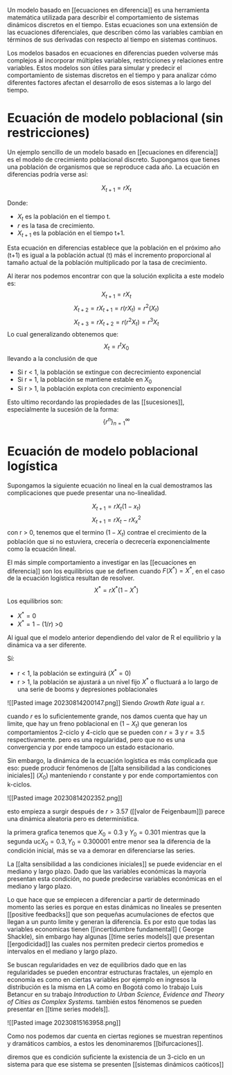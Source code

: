 Un modelo basado en [[ecuaciones en diferencia]] es una herramienta matemática utilizada para describir el comportamiento de sistemas dinámicos discretos en el tiempo. Estas ecuaciones son una extensión de las ecuaciones diferenciales, que describen cómo las variables cambian en términos de sus derivadas con respecto al tiempo en sistemas continuos.

Los modelos basados en ecuaciones en diferencias pueden volverse más complejos al incorporar múltiples variables, restricciones y relaciones entre variables. Estos modelos son útiles para simular y predecir el comportamiento de sistemas discretos en el tiempo y para analizar cómo diferentes factores afectan el desarrollo de esos sistemas a lo largo del tiempo.
# Ecuación de modelo poblacional (sin restricciones)

Un ejemplo sencillo de un modelo basado en [[ecuaciones en diferencia]] es el modelo de crecimiento poblacional discreto. Supongamos que tienes una población de organismos que se reproduce cada año. La ecuación en diferencias podría verse así:

$$X_{t+1} = r  X_{t}$$

Donde:
- $X_{t}$ es la población en el tiempo t.
- $r$ es la tasa de crecimiento.
- $X_{t+1}$ es la población en el tiempo t+1.

Esta ecuación en diferencias establece que la población en el próximo año (t+1) es igual a la población actual (t) más el incremento proporcional al tamaño actual de la población multiplicado por la tasa de crecimiento.

Al iterar nos podemos encontrar con que la solución explicita a este modelo es:
$$X_{t+1} = rX_t$$
$$X_{t+2} = rX_{t+1} = r(rX_t) = r^2(X_t)$$
$$X_{t+3} = rX_{t+2} = r(r^2X_t) = r^3{X_t}$$
Lo cual generalizando obtenemos que:
$$X_t = r^{t}X_0$$
llevando a la conclusión de que

- Si r < 1, la población se extingue con decrecimiento exponencial
- Si r = 1, la población se mantiene estable en $X_0$
- Si r > 1, la población explota con crecimiento exponencial

Esto ultimo recordando las propiedades de las [[sucesiones]], especialmente la sucesión de la forma: $$\{r^n\}_{n=1}^{\infty}$$
# Ecuación de modelo poblacional logística

Supongamos la siguiente ecuación no lineal en la cual demostramos las complicaciones que puede presentar una no-linealidad.

$$X_{t+1} = rX_t(1 - x_t)$$
$$X_{t+1} = rX_t - rX_{x}^{2}$$
con r > 0, tenemos que el termino $(1 - X_t)$ contrae el crecimiento de la población que si no estuviera, crecería o decrecería exponencialmente como la ecuación lineal.

El más simple comportamiento a investigar en las [[ecuaciones en diferencia]] son los equilibrios que se definen cuando $F(X^*) = X^*$, en el caso de la ecuación logística resultan de resolver.
$$X^* = rX^*(1-X^*)$$
Los equilibrios son:
- $X^* = 0$
- $X^* = 1 - (1/r)$ >0

Al igual que el modelo anterior dependiendo del valor de R el equilibrio y la dinámica va a ser diferente.

Sí:
- r < 1, la población se extinguirá ($X^* = 0$)
- r > 1, la población se ajustará a un nivel fijo $X^*$ o fluctuará a lo largo de una serie de booms y depresiones poblacionales

![[Pasted image 20230814200147.png]]
Siendo *Growth Rate* igual a r.

cuando $r$ es lo suficientemente grande, nos damos cuenta que hay un limite, que hay un freno poblacional en $(1-X_t)$ que generan los comportamientos 2-ciclo y 4-ciclo que se pueden con $r = 3$ y $r = 3.5$ respectivamente. pero es una regularidad, pero que no es una convergencia y por ende tampoco un estado estacionario. 

Sin embargo, la dinámica de la ecuación logística es más complicada que eso: puede producir fenómenos de [[alta sensibilidad a las condiciones iniciales]] ($X_0$) manteniendo r constante y por ende comportamientos con k-ciclos.

![[Pasted image 20230814202352.png]]

esto empieza a surgir después de $r > 3.57$ ([[valor de Feigenbaum]]) parece una dinámica aleatoria pero es determinística.

la primera grafica tenemos que $X_0 = 0.3$ y $Y_0 = 0.301$ mientras que la segunda uc$X_0 = 0.3, Y_0 = 0.300001$ entre menor sea la diferencia de la condición inicial, más se va a demorar en diferenciarse las series.

La [[alta sensibilidad a las condiciones iniciales]] se puede evidenciar en el mediano y largo plazo. Dado que las variables económicas la mayoría presentan esta condición, no puede predecirse variables económicas en el mediano y largo plazo.

Lo que hace que se empiecen a diferenciar a partir de determinado momento las series es porque en estas dinámicas no lineales se presenten [[positive feedbacks]] que son pequeñas acumulaciones de efectos que llegan a un punto limite y generan la diferencia. Es por esto que todas las variables economicas tienen [[incertidumbre fundamental]] ( George Shackle), sin embargo hay algunas [[time series models]] que presentan [[ergodicidad]] las cuales nos permiten predecir ciertos promedios e intervalos en el mediano y largo plazo.

Se buscan regularidades en vez de equilibrios dado que en las regularidades se pueden encontrar estructuras fractales, un ejemplo en economía es como en ciertas variables por ejemplo en ingresos la distribución es la misma en LA como en Bogotá como lo trabajo Luis Betancur en su trabajo *Introduction to Urban Science, Evidence and Theory of Cities as Complex Systems*. también estos fénomenos se pueden presentar en [[time series models]].


![[Pasted image 20230815163958.png]]

Como nos podemos dar cuenta en ciertas regiones se muestran repentinos y dramáticos cambios, a estos les denominaremos [[bifurcaciones]].

diremos que es condición suficiente la existencia de un 3-ciclo en un sistema para que ese sistema se presenten [[sistemas dinámicos caóticos]]






